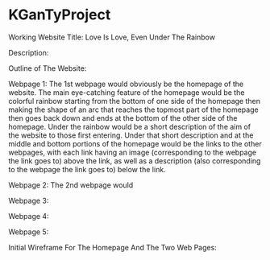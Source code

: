 # KGanTyProject


Working Website Title: Love Is Love, Even Under The Rainbow

Description: 

Outline of The Website: 

  Webpage 1: The 1st webpage would obviously be the homepage of the website. The main eye-catching feature of the homepage would be the colorful rainbow starting from the bottom of one side of the homepage then making the shape of an arc that reaches the topmost part of the homepage then goes back down and ends at the bottom of the other side of the homepage. Under the rainbow would be a short description of the aim of the website to those first entering. Under that short description and at the middle and bottom portions of the homepage would be the links to the other webpages, with each link having an image (corresponding to the webpage the link goes to) above the link, as well as a description (also corresponding to the webpage the link goes to) below the link.
  
  Webpage 2: The 2nd webpage would 
  
  Webpage 3:
  
  Webpage 4:
  
  Webpage 5: 
  
Initial Wireframe For The Homepage And The Two Web Pages: 
